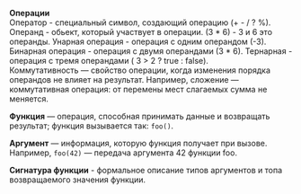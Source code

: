 **Операции**  
Оператор - специальный символ, создающий операцию (+ - / ? %).
Операнд - обьект, который участвует в операции. (3 * 6) - 3 и 6 это операнды.
Унарная операция - операция с одним операндом (-3).
Бинарная операция - операция с двумя операндами (3 * 6).
Тернарная - операция с тремя операндами ( 3 > 2 ? true : false).  
Коммутативность — свойство операции, когда изменения порядка операндов не влияет на результат. Например, сложение — коммутативная операция: от перемены мест слагаемых сумма не меняется.  

**Функция** — операция, способная принимать данные и возвращать результат; функция вызывается так: ```foo()```.  

**Аргумент** — информация, которую функция получает при вызове. Например, ```foo(42)``` — передача аргумента 42 функции foo.  

**Сигнатура функции** - формальное описание типов аргументов и топа возвращаемого значения функции.
